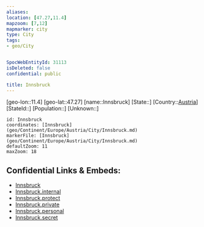 ```yaml
---
aliases: 
location: [47.27,11.4]
mapzoom: [7,12] 
mapmarker: city 
type: City
tags:
- geo/City


SpocWebEntityId: 31113
isDeleted: false
confidential: public

title: Innsbruck
---
```

[geo-lon::11.4]
[geo-lat::47.27]
[name::Innsbruck]
[State::]
[Country::[Austria](geo/Continent/Europe/Austria.md)]
[StateId::]
[Population::]
[Unknown::]


```leaflet
id: Innsbruck
coordinates: [Innsbruck](geo/Continent/Europe/Austria/City/Innsbruck.md)
markerFile: [Innsbruck](geo/Continent/Europe/Austria/City/Innsbruck.md)
defaultZoom: 11 
maxZoom: 18
```


## Confidential Links & Embeds: 
- [Innsbruck](../../../../../../_public/geo/Continent/Europe/Austria/City/Innsbruck.md) 
- [Innsbruck.internal](../../../../../../_internal/geo/Continent/Europe/Austria/City/Innsbruck.internal.md) 
- [Innsbruck.protect](../../../../../../_protect/geo/Continent/Europe/Austria/City/Innsbruck.protect.md) 
- [Innsbruck.private](../../../../../../_private/geo/Continent/Europe/Austria/City/Innsbruck.private.md) 
- [Innsbruck.personal](../../../../../../_personal/geo/Continent/Europe/Austria/City/Innsbruck.personal.md) 
- [Innsbruck.secret](../../../../../../_secret/geo/Continent/Europe/Austria/City/Innsbruck.secret.md) 
